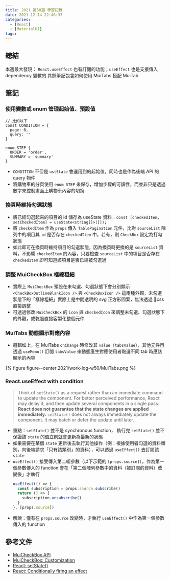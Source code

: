```yaml
---
title: 2021 第50週 學習記錄
date: 2021-12-14 22:46:37
categories:
  - [React]
  - [MaterialUI]
tags:
---
```


## 總結

本週最大發現： `React.useEffect` 也有訂閱的功能；`useEffect` 也是支援傳入 dependency 變數的
其餘筆記包含如何使用 MuiTabs 搭配 MuiTab

## 筆記

### 使用變數或 enum 管理起始值、預設值

```tx
// 比如以下
const CONDITION = {
  page: 0,
  query: ''
}

enum STEP {
  ORDER = 'order',
  SUMMARY = 'summary'
}
```

- `CONDITION` 不但是 `ustState` 會運用到的起始值，同時也是作為後端 API 的 query 物件
- 將購物車的分頁使用 `enum STEP` 來保存，增加步驟的可讀性，而並非只是透過數字來控制畫面上購物車內容的切換

### 換頁時維持勾選狀態

- 將已經勾選起來的項目的 id 儲存為 useState 資料：`const [checkedItem, setCheckedItem] = useState<string[]>([]);`
- 將 `checkedItem` 作為 `props` 傳入 `TablePagination` 元件，比對 `sourceList` 陣列中的項目其 `id` 是否存在 `checkedItem` 中，若有，則 `CheckBox` 設定為打勾狀態
- 如此即可在換頁時維持項目的勾選狀態，因為換頁時更換的是 `sourceList` 資料，不影響 `checkedItem` 的內容，只要檢查 `sourceList` 中的項目是否存在 `checkedItem` 即可知道該項目是否已經被勾選過

### 調整 MuiCheckBox 框線粗細

- 實際上 `MuiCheckBox` 預設在未勾選、勾選狀態下會分別顯示 `<CheckBoxOutlineBlankIcon />` 與 `<CheckBoxIcon />` 這兩種外觀，未勾選狀態下的「框線粗細」實際上是中間透明的 svg 正方形圖案，無法透過 css 直接調整
- 可透過修改 `MuiCheckBox` 的 `icon` 與 `checkedIcon` 來調整未勾選、勾選狀態下的外觀，或乾脆直接客製化整個元件

### MuiTabs 動態顯示對應內容

<script src="https://gist.github.com/tzynwang/2e092e1929341a8b6b19793ff76f1894.js"></script>

- 邏輯如上，在 MuiTabs `onChange` 時修改其 `value`（`tabsValue`），其他元件再透過 `useMemo()` 訂閱 `tabsValue` 來動態產生對應使用者點選不同 tab 時應該顯示的內容

{% figure figure--center 2021/work-log-w50/MuiTabs.png %}

### React.useEffect with condition

> Think of `setState()` as a request rather than an immediate command to update the component. For better perceived performance, React may delay it, and then update several components in a single pass. **React does not guarantee that the state changes are applied immediately.** `setState()` does not always immediately update the component. It may batch or defer the update until later.

- 重點：`setState()` 並不是 synchronous function， 執行完 `setState()` 並不保證該 `state` 的值立刻就會更新為最新的狀態
- 如果需要在某個 `state` 更新後去執行其他操作（例：根據使用者勾選的資料類別，向後端請求「只有該類別」的資料），可以透過 `useEffect()` 去訂閱該 `state`
- `useEffect()` 接受傳入第二組參數（以下示範的 `[props.source]`），作為第一個參數傳入的 function 會在「第二個陣列參數中的資料（被訂閱的資料）改變後」才執行
  ```js
  useEffect(() => {
    const subscription = props.source.subscribe()
    return () => {
      subscription.unsubscribe()
    }
  }, [props.source])
  ```
- 解說：僅有在 `props.source` 改變時，才執行 `useEffect()` 中作為第一個參數傳入的 function

## 參考文件

- [MuiCheckBox API](https://mui.com/api/checkbox/#main-content)
- [MuiCheckBox: Customization](https://mui.com/components/checkboxes/#customization)
- [React: setState()](https://reactjs.org/docs/react-component.html#setstate)
- [React: Conditionally firing an effect](https://reactjs.org/docs/hooks-reference.html#conditionally-firing-an-effect)
